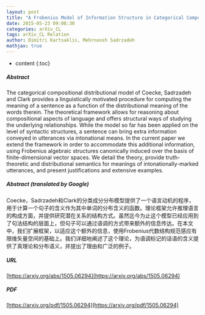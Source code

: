 ```yaml
---
layout: post
title: "A Frobenius Model of Information Structure in Categorical Compositional Distributional Semantics"
date: 2015-05-23 09:08:30
categories: arXiv_CL
tags: arXiv_CL Relation
author: Dimitri Kartsaklis, Mehrnoosh Sadrzadeh
mathjax: true
---
```


* content
{:toc}

##### Abstract
The categorical compositional distributional model of Coecke, Sadrzadeh and Clark provides a linguistically motivated procedure for computing the meaning of a sentence as a function of the distributional meaning of the words therein. The theoretical framework allows for reasoning about compositional aspects of language and offers structural ways of studying the underlying relationships. While the model so far has been applied on the level of syntactic structures, a sentence can bring extra information conveyed in utterances via intonational means. In the current paper we extend the framework in order to accommodate this additional information, using Frobenius algebraic structures canonically induced over the basis of finite-dimensional vector spaces. We detail the theory, provide truth-theoretic and distributional semantics for meanings of intonationally-marked utterances, and present justifications and extensive examples.

##### Abstract (translated by Google)
Coecke，Sadrzadeh和Clark的分类成分分布模型提供了一个语言动机的程序，用于计算一个句子的含义作为其中单词的分布含义的函数。理论框架允许推理语言的构成方面，并提供研究潜在关系的结构方式。虽然迄今为止这个模型已经应用到了句法结构的层面上，但句子可以通过语调的方式带来额外的信息传达。在本文中，我们扩展框架，以适应这个额外的信息，使用Frobenius代数结构规范感应有限维矢量空间的基础上。我们详细地阐述了这个理论，为语调标记的话语的含义提供了真理论和分布语义，并提出了理由和广泛的例子。

##### URL
[https://arxiv.org/abs/1505.06294](https://arxiv.org/abs/1505.06294)

##### PDF
[https://arxiv.org/pdf/1505.06294](https://arxiv.org/pdf/1505.06294)


